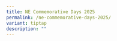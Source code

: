 ```yaml
---
title: NE Commemorative Days 2025
permalink: /ne-commemorative-days-2025/
variant: tiptap
description: ""
---
```

